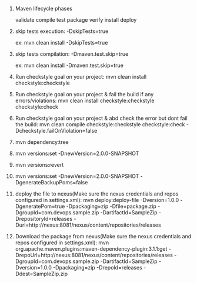 1. Maven lifecycle phases

   validate
   compile
   test
   package
   verify
   install
   deploy
   
2. skip tests execution: -DskipTests=true 

   ex: mvn clean install -DskipTests=true 
   
3. skip tests compilation: -Dmaven.test.skip=true

   ex: mvn clean install -Dmaven.test.skip=true
   
4. Run checkstyle goal on your project: mvn clean install checkstyle:checkstyle

5. Run checkstyle goal on your project & fail the build if any errors/violations: mvn clean install checkstyle:checkstyle checkstyle:check

6. Run checkstyle goal on your project & abd check the error but dont fail the build: mvn clean compile checkstyle:checkstyle checkstyle:check -Dcheckstyle.failOnViolation=false

7. mvn dependency:tree

8. mvn versions:set -DnewVersion=2.0.0-SNAPSHOT

9. mvn versions:revert

10. mvn versions:set -DnewVersion=2.0.0-SNAPSHOT -DgenerateBackupPoms=false

11. deploy the file to nexus(Make sure the nexus credentials and repos configured in settings.xml): mvn deploy:deploy-file -Dversion=1.0.0 -DgeneratePom=true -Dpackaging=zip -Dfile=package.zip -DgroupId=com.devops.sample.zip -DartifactId=SampleZip -DrepositoryId=releases -Durl=http://nexus:8081/nexus/content/repositories/releases

12. Download the package from nexus(Make sure the nexus credentials and repos configured in settings.xml): mvn org.apache.maven.plugins:maven-dependency-plugin:3.1.1:get -DrepoUrl=http://nexus:8081/nexus/content/repositories/releases -DgroupId=com.devops.sample.zip -DartifactId=SampleZip -Dversion=1.0.0 -Dpackaging=zip -DrepoId=releases -Ddest=SampleZip.zip
